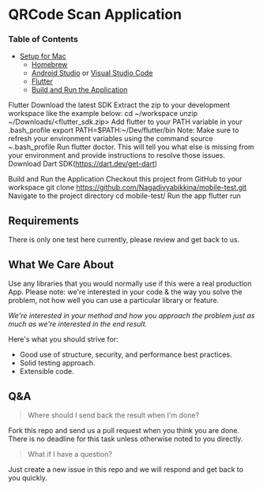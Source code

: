# QRCode Scan Application

### Table of Contents
  - [Setup for Mac](#setup-for-mac)
    - [Homebrew](#homebrew)
    - [Android Studio](https://developer.android.com/studio) or [Visual Studio Code](https://code.visualstudio.com)
    - [Flutter](https://flutter.dev/docs/get-started/install/macos)
    - [Build and Run the Application](#build-and-run-the-application)
    
Flutter
   Download the latest SDK 
   Extract the zip to your development workspace like the example below:
   cd ~/workspace
   unzip ~/Downloads/<flutter_sdk.zip>
   Add flutter to your PATH variable in your .bash_profile
   export PATH=$PATH:~/Dev/flutter/bin
   Note: Make sure to refresh your environment variables using the command source ~\.bash_profile
   Run flutter doctor. This will tell you what else is missing from your environment and provide instructions to resolve those issues.
   Download Dart SDK(https://dart.dev/get-dart)    
    
Build and Run the Application
   Checkout this project from GitHub to your workspace
   git clone https://github.com/Nagadivyabikkina/mobile-test.git
   Navigate to the project directory
   cd mobile-test/
   Run the app
   flutter run

## Requirements

There is only one test here currently, please review and get back to us.

## What We Care About

Use any libraries that you would normally use if this were a real production App. Please note: we're interested in your code & the way you solve the problem, not how well you can use a particular library or feature.

_We're interested in your method and how you approach the problem just as much as we're interested in the end result._

Here's what you should strive for:

- Good use of structure, security, and performance best practices.
- Solid testing approach.
- Extensible code.

## Q&A

> Where should I send back the result when I'm done?

Fork this repo and send us a pull request when you think you are done. There is no deadline for this task unless otherwise noted to you directly.

> What if I have a question?

Just create a new issue in this repo and we will respond and get back to you quickly.
